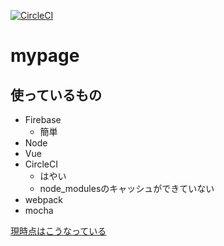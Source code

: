 [![CircleCI](https://circleci.com/gh/sk-mk2/mypage/tree/master.svg?style=svg)](https://circleci.com/gh/sk-mk2/mypage/tree/master)

# mypage

## 使っているもの
- Firebase
    - 簡単
- Node
- Vue
- CircleCI
    - はやい
    - node_modulesのキャッシュができていない
- webpack
- mocha

[現時点はこうなっている](https://mypage-90953.firebaseapp.com)
